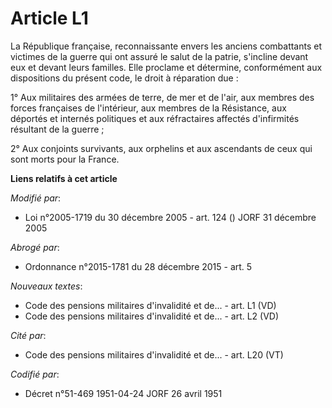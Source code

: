 # Article L1

La République française, reconnaissante envers les anciens combattants et victimes de la guerre qui ont assuré le salut de la
patrie, s'incline devant eux et devant leurs familles. Elle proclame et détermine, conformément aux dispositions du présent
code, le droit à réparation due :

1° Aux militaires des armées de terre, de mer et de l'air, aux membres des forces françaises de l'intérieur, aux membres de
la Résistance, aux déportés et internés politiques et aux réfractaires affectés d'infirmités résultant de la guerre ;

2° Aux conjoints survivants, aux orphelins et aux ascendants de ceux qui sont morts pour la France.

**Liens relatifs à cet article**

_Modifié par_:

  - Loi n°2005-1719 du 30 décembre 2005 - art. 124 () JORF 31 décembre 2005

_Abrogé par_:

  - Ordonnance n°2015-1781 du 28 décembre 2015 - art. 5

_Nouveaux textes_:

  - Code des pensions militaires d'invalidité et de... - art. L1 (VD)
  - Code des pensions militaires d'invalidité et de... - art. L2 (VD)

_Cité par_:

  - Code des pensions militaires d'invalidité et de... - art. L20 (VT)

_Codifié par_:

  - Décret n°51-469 1951-04-24 JORF 26 avril 1951
